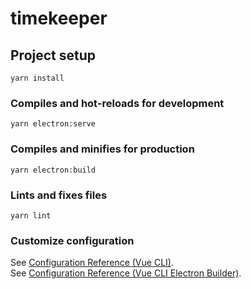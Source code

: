 # timekeeper

## Project setup
```
yarn install
```

### Compiles and hot-reloads for development
```
yarn electron:serve
```

### Compiles and minifies for production
```
yarn electron:build
```

### Lints and fixes files
```
yarn lint
```

### Customize configuration
See [Configuration Reference (Vue CLI)](https://cli.vuejs.org/config/).    
See [Configuration Reference (Vue CLI Electron Builder)](https://nklayman.github.io/vue-cli-plugin-electron-builder/guide/).
